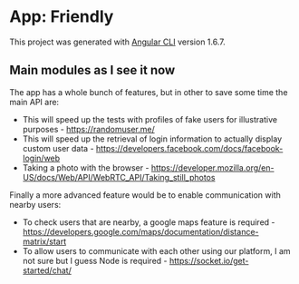 # App: Friendly

This project was generated with [Angular CLI](https://github.com/angular/angular-cli) version 1.6.7.

## Main modules as I see it now

The app has a whole bunch of features, but in other to save some time the main API are:
- This will speed up the tests with profiles of fake users for illustrative purposes - https://randomuser.me/
- This will speed up the retrieval of login information to actually display custom user data - https://developers.facebook.com/docs/facebook-login/web
- Taking a photo with the browser - https://developer.mozilla.org/en-US/docs/Web/API/WebRTC_API/Taking_still_photos

Finally a more advanced feature would be to enable communication with nearby users:
- To check users that are nearby, a google maps feature is required - https://developers.google.com/maps/documentation/distance-matrix/start
- To allow users to communicate with each other using our platform, I am not sure but I guess Node is required - https://socket.io/get-started/chat/ 

